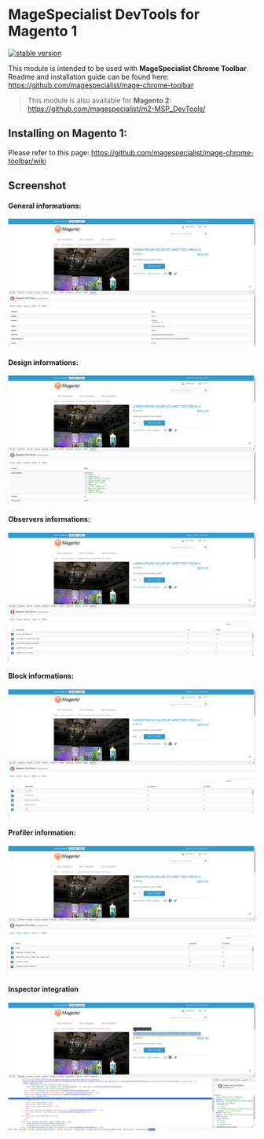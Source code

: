 # MageSpecialist DevTools for Magento 1

[![stable version](https://img.shields.io/badge/stable%20version-1.0.0-blue.svg?style=flat-square)](https://github.com/magespecialist/m1-MSP_DevTools/releases)

This module is intended to be used with **MageSpecialist Chrome Toolbar**.<br />
Readme and installation guide can be found here: https://github.com/magespecialist/mage-chrome-toolbar

> This module is also available for **Magento 2**: https://github.com/magespecialist/m2-MSP_DevTools/

## Installing on Magento 1:
Please refer to this page: https://github.com/magespecialist/mage-chrome-toolbar/wiki

## Screenshot

#### General informations:
[![general](screenshoots/m1-general-tab.png)](screenshoots/m1-general-tab.png)

#### Design informations: 
[![design](screenshoots/m1-design-tab.png)](screenshoots/m1-design-tab.png)

#### Observers informations:
[![observers](screenshoots/m1-observers-tab.png)](screenshoots/m1-observers-tab.png)

#### Block informations:
[![block](screenshoots/m1-blocks-tab.png)](screenshoots/m1-blocks-tab.png)

#### Profiler information:
[![profiler](screenshoots/m1-profiler-tab.png)](screenshoots/m1-profiler-tab.png)

#### Inspector integration
[![inspector](screenshoots/m1-inspector-tab.png)](screenshoots/m1-inspector-tab.png)
